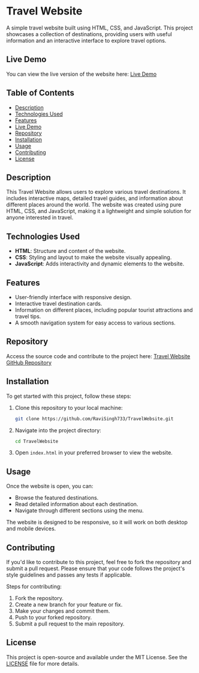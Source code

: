 # Travel Website

A simple travel website built using HTML, CSS, and JavaScript. This project showcases a collection of destinations, providing users with useful information and an interactive interface to explore travel options.


## Live Demo

You can view the live version of the website here: [Live Demo](https://travelwebsite0.netlify.app/)


## Table of Contents

- [Description](#description)
- [Technologies Used](#technologies-used)
- [Features](#features)
- [Live Demo](#live-demo)
- [Repository](#repository)
- [Installation](#installation)
- [Usage](#usage)
- [Contributing](#contributing)
- [License](#license)

## Description

This Travel Website allows users to explore various travel destinations. It includes interactive maps, detailed travel guides, and information about different places around the world. The website was created using pure HTML, CSS, and JavaScript, making it a lightweight and simple solution for anyone interested in travel.

## Technologies Used

- **HTML**: Structure and content of the website.
- **CSS**: Styling and layout to make the website visually appealing.
- **JavaScript**: Adds interactivity and dynamic elements to the website.

## Features

- User-friendly interface with responsive design.
- Interactive travel destination cards.
- Information on different places, including popular tourist attractions and travel tips.
- A smooth navigation system for easy access to various sections.



## Repository

Access the source code and contribute to the project here: [Travel Website GitHub Repository](https://github.com/RaviSingh733/TravelWebsite.git)

## Installation

To get started with this project, follow these steps:

1. Clone this repository to your local machine:

    ```bash
    git clone https://github.com/RaviSingh733/TravelWebsite.git
    ```

2. Navigate into the project directory:

    ```bash
    cd TravelWebsite
    ```

3. Open `index.html` in your preferred browser to view the website.

## Usage

Once the website is open, you can:

- Browse the featured destinations.
- Read detailed information about each destination.
- Navigate through different sections using the menu.

The website is designed to be responsive, so it will work on both desktop and mobile devices.

## Contributing

If you'd like to contribute to this project, feel free to fork the repository and submit a pull request. Please ensure that your code follows the project's style guidelines and passes any tests if applicable.

Steps for contributing:
1. Fork the repository.
2. Create a new branch for your feature or fix.
3. Make your changes and commit them.
4. Push to your forked repository.
5. Submit a pull request to the main repository.

## License

This project is open-source and available under the MIT License. See the [LICENSE](LICENSE) file for more details.
